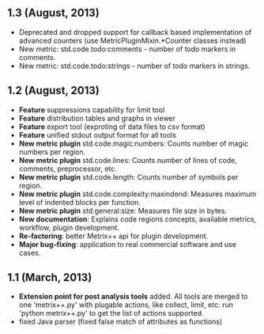 ## 1.3 (August, 2013)
- Deprecated and dropped support for callback based implementation of advanced counters
(use MetricPluginMixin.*Counter classes instead)
- New metric: std.code.todo:comments - number of todo markers in comments.
- New metric: std.code.todo:strings - number of todo markers in strings.

## 1.2 (August, 2013)
- **Feature** suppressions capability for limit tool
- **Feature** distribution tables and graphs in viewer
- **Feature** export tool (exproting of data files to csv format)
- **Feature** unified stdout output format for all tools
- **New metric plugin** std.code.magic:numbers: Counts number of magic numbers per region.
- **New metric plugin** std.code.lines: Counts number of lines of code, comments, preprocessor,
etc.
- **New metric plugin** std.code.length: Counts number of symbols per region.
- **New metric plugin** std.code.complexity:maxindend: Measures maximum level of indented blocks per function.
- **New metric plugin** std.general:size: Measures file size in bytes.
- **New documentation**: Explains code regions concepts, available metrics, workflow,
plugin development.
- **Re-factoring**: better Metrix++ api for plugin development.
- **Major bug-fixing**: application to real commercial software and use cases.

## 1.1 (March, 2013)
- **Extension point for post analysis tools** added. All tools are merged
  to one 'metrix++.py' with plugable actions, like collect, limit, etc:
  run 'python metrix++.py' to get the list of actions supported.
- fixed Java parser (fixed false match of attributes as functions)


